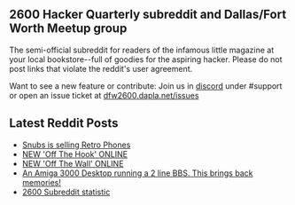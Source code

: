 ## 2600 Hacker Quarterly subreddit and Dallas/Fort Worth Meetup group
The semi-official subreddit for readers of the infamous little magazine at your local bookstore--full of goodies for the aspiring hacker. Please do not post links that violate the reddit's user agreement.

Want to see a new feature or contribute: 
Join us in [discord](https://dfw2600.dapla.net/chat) under #support or open an issue ticket at [dfw2600.dapla.net/issues](https://dfw2600.dapla.net/issues)

## Latest Reddit Posts
<!-- BLOG-POST-LIST:START -->
- [Snubs is selling Retro Phones](https://www.reddit.com/r/2600/comments/13eckxz/snubs_is_selling_retro_phones/)
- [NEW 'Off The Hook' ONLINE](https://2600.com/hook/10-05-2023)
- [NEW 'Off The Wall' ONLINE](https://2600.com/wall/09-05-2023)
- [An Amiga 3000 Desktop running a 2 line BBS. This brings back memories!](https://www.reddit.com/r/2600/comments/13d3169/an_amiga_3000_desktop_running_a_2_line_bbs_this/)
- [2600 Subreddit statistic](https://www.reddit.com/r/2600/comments/13cj19v/2600_subreddit_statistic/)
<!-- BLOG-POST-LIST:END -->
